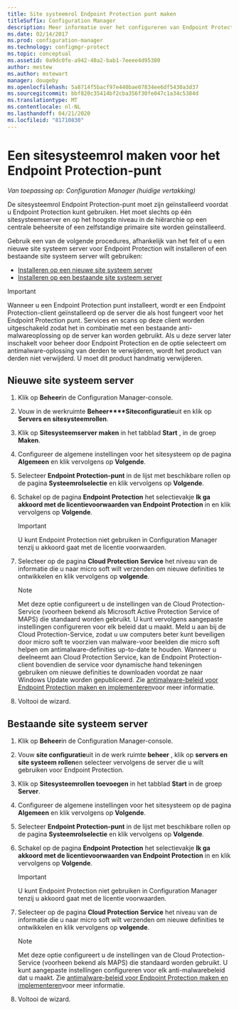 ```yaml
---
title: Site systeemrol Endpoint Protection punt maken
titleSuffix: Configuration Manager
description: Meer informatie over het configureren van Endpoint Protection voor het beheren van beveiliging en malware op Configuration Manager-client computers.
ms.date: 02/14/2017
ms.prod: configuration-manager
ms.technology: configmgr-protect
ms.topic: conceptual
ms.assetid: 0a9dc0fe-a942-40a2-bab1-7eeee4d95380
author: mestew
ms.author: mstewart
manager: dougeby
ms.openlocfilehash: 5a8714f5bacf97e440bae07834ee6df5430a3d37
ms.sourcegitcommit: bbf820c35414bf2cba356f30fe047c1a34c5384d
ms.translationtype: MT
ms.contentlocale: nl-NL
ms.lasthandoff: 04/21/2020
ms.locfileid: "81710830"
---
```

# <a name="create-an-endpoint-protection-point-site-system-role"></a>Een sitesysteemrol maken voor het Endpoint Protection-punt

*Van toepassing op: Configuration Manager (huidige vertakking)*

De sitesysteemrol Endpoint Protection-punt moet zijn geïnstalleerd voordat u Endpoint Protection kunt gebruiken. Het moet slechts op één sitesysteemserver en op het hoogste niveau in de hiërarchie op een centrale beheersite of een zelfstandige primaire site worden geïnstalleerd.

Gebruik een van de volgende procedures, afhankelijk van het feit of u een nieuwe site systeem server voor Endpoint Protection wilt installeren of een bestaande site systeem server wilt gebruiken:
- [Installeren op een nieuwe site systeem server](#new-site-system-server)
- [Installeren op een bestaande site systeem server](#existing-site-system-server)

> [!IMPORTANT]
>  Wanneer u een Endpoint Protection punt installeert, wordt er een Endpoint Protection-client geïnstalleerd op de server die als host fungeert voor het Endpoint Protection punt. Services en scans op deze client worden uitgeschakeld zodat het in combinatie met een bestaande anti-malwareoplossing op de server kan worden gebruikt. Als u deze server later inschakelt voor beheer door Endpoint Protection en de optie selecteert om antimalware-oplossing van derden te verwijderen, wordt het product van derden niet verwijderd. U moet dit product handmatig verwijderen.

## <a name="new-site-system-server"></a>Nieuwe site systeem server

1.  Klik op **Beheer**in de Configuration Manager-console.

2.  Vouw in de werkruimte **Beheer****Siteconfiguratie**uit en klik op **Servers en sitesysteemrollen**.

3.  Klik op **Sitesysteemserver maken** in het tabblad **Start** , in de groep **Maken**.

4.  Configureer de algemene instellingen voor het sitesysteem op de pagina **Algemeen** en klik vervolgens op **Volgende**.

5.  Selecteer **Endpoint Protection-punt** in de lijst met beschikbare rollen op de pagina **Systeemrolselectie** en klik vervolgens op **Volgende**.

6.  Schakel op de pagina **Endpoint Protection** het selectievakje **Ik ga akkoord met de licentievoorwaarden van Endpoint Protection** in en klik vervolgens op **Volgende**.

    > [!IMPORTANT]
    >  U kunt Endpoint Protection niet gebruiken in Configuration Manager tenzij u akkoord gaat met de licentie voorwaarden.

7.  Selecteer op de pagina **Cloud Protection Service** het niveau van de informatie die u naar micro soft wilt verzenden om nieuwe definities te ontwikkelen en klik vervolgens op **volgende**.

    > [!NOTE]
    >  Met deze optie configureert u de instellingen van de Cloud Protection-Service (voorheen bekend als Microsoft Active Protection Service of MAPS) die standaard worden gebruikt. U kunt vervolgens aangepaste instellingen configureren voor elk beleid dat u maakt. Meld u aan bij de Cloud Protection-Service, zodat u uw computers beter kunt beveiligen door micro soft te voorzien van malware-voor beelden die micro soft helpen om antimalware-definities up-to-date te houden. Wanneer u deelneemt aan Cloud Protection Service, kan de Endpoint Protection-client bovendien de service voor dynamische hand tekeningen gebruiken om nieuwe definities te downloaden voordat ze naar Windows Update worden gepubliceerd. Zie [antimalware-beleid voor Endpoint Protection maken en implementeren](endpoint-antimalware-policies.md)voor meer informatie.

8.  Voltooi de wizard.


## <a name="existing-site-system-server"></a>Bestaande site systeem server

1.  Klik op **Beheer**in de Configuration Manager-console.

2.  Vouw **site configuratie**uit in de werk ruimte **beheer** , klik op **servers en site systeem rollen**en selecteer vervolgens de server die u wilt gebruiken voor Endpoint Protection.

3.  Klik op **Sitesysteemrollen toevoegen** in het tabblad **Start** in de groep **Server**.

4.  Configureer de algemene instellingen voor het sitesysteem op de pagina **Algemeen** en klik vervolgens op **Volgende**.

5.  Selecteer **Endpoint Protection-punt** in de lijst met beschikbare rollen op de pagina **Systeemrolselectie** en klik vervolgens op **Volgende**.

6.  Schakel op de pagina **Endpoint Protection** het selectievakje **Ik ga akkoord met de licentievoorwaarden van Endpoint Protection** in en klik vervolgens op **Volgende**.

    > [!IMPORTANT]
    >  U kunt Endpoint Protection niet gebruiken in Configuration Manager tenzij u akkoord gaat met de licentie voorwaarden.

7.  Selecteer op de pagina **Cloud Protection Service** het niveau van de informatie die u naar micro soft wilt verzenden om nieuwe definities te ontwikkelen en klik vervolgens op **volgende**.

    > [!NOTE]
    >  Met deze optie configureert u de instellingen van de Cloud Protection-Service (voorheen bekend als MAPS) die standaard worden gebruikt. U kunt aangepaste instellingen configureren voor elk anti-malwarebeleid dat u maakt. Zie [antimalware-beleid voor Endpoint Protection maken en implementeren](endpoint-antimalware-policies.md)voor meer informatie.

8.  Voltooi de wizard.
